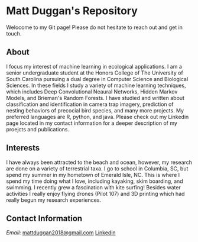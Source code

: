 # Matt Duggan's Repository   

Welocome to my Git page! Please do not hesitate to reach out and get in touch. 

## About

I focus my interest of machine learning in ecological applications. I am a senior undergraduate student at the Honors College of The University of South Carolina pursuing a dual degree in Computer Science and Biological Sciences. In these fields I study a variety of machine learning techniques, which includes Deep Convolutional Neaural Networks, Hidden Markov Models, and Brieman's Random Forests. I have studied and written about classification and identification in camera trap imagery, prediction of nesting behaviors of precocial bird species, and many more projects. My preferred languages are R, python, and java. Please check out my Linkedin page located in my contact information for a deeper description of my proejcts and publications. 

## Interests

I have always been attracted to the beach and ocean, however, my research are done on a variety of terrestrial taxa. I go to school in Columbia, SC, but spend my summer in my hometown of Emerald Isle, NC. This is where I spend my time doing what I love, including kayaking, skim boarding, and swimming. I recently grew a fascination with kite surfing! Besides water activities I really enjoy flying drones (Pilot 107) and 3D printing which had really begun my research experiences. 

## Contact Information

*Email:* mattduggan2018@gmail.com 
[Linkedin](https://www.linkedin.com/in/mattdug/)
